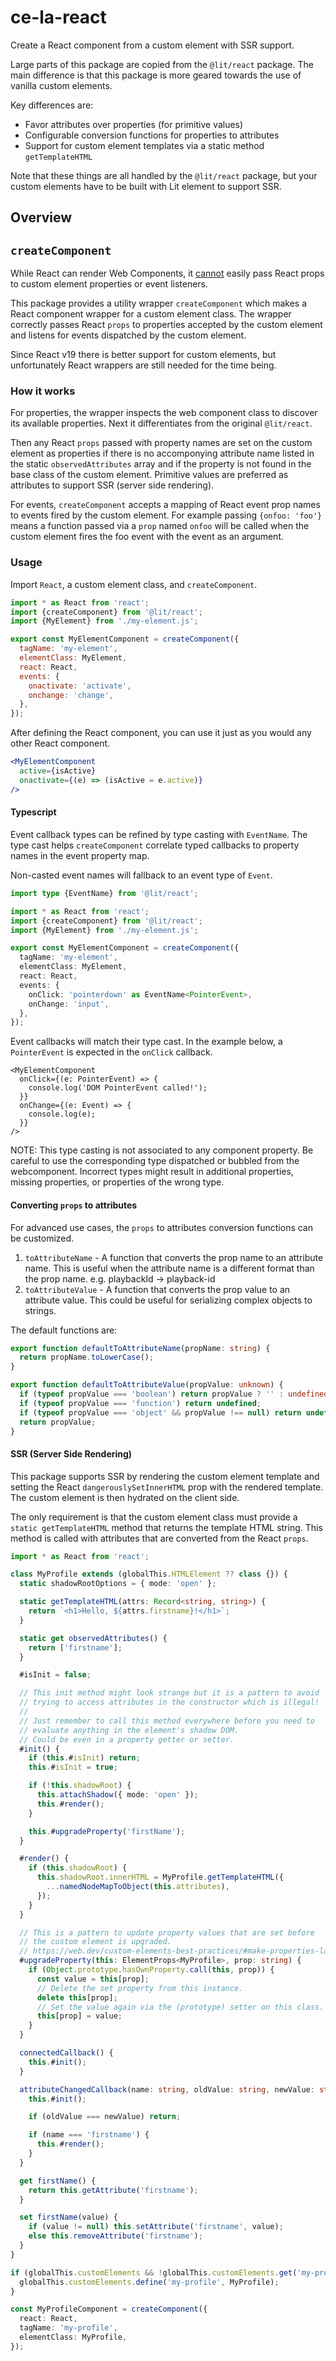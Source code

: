 # ce-la-react

Create a React component from a custom element with SSR support.

Large parts of this package are copied from the `@lit/react` package. 
The main difference is that this package is more geared towards 
the use of vanilla custom elements.

Key differences are:

- Favor attributes over properties (for primitive values)
- Configurable conversion functions for properties to attributes
- Support for custom element templates via a static method `getTemplateHTML`

Note that these things are all handled by the `@lit/react` package, but
your custom elements have to be built with Lit element to support SSR.

## Overview

## `createComponent`

While React can render Web Components, it [cannot](https://custom-elements-everywhere.com/libraries/react/results/results.html)
easily pass React props to custom element properties or event listeners.

This package provides a utility wrapper `createComponent` which makes a
React component wrapper for a custom element class. The wrapper correctly
passes React `props` to properties accepted by the custom element and listens
for events dispatched by the custom element.

Since React v19 there is better support for custom elements, but unfortunately
React wrappers are still needed for the time being.

### How it works

For properties, the wrapper inspects the web component class to discover
its available properties. Next it differentiates from the original `@lit/react`.

Then any React `props` passed with property names are set on the custom element 
as properties if there is no accomponying attribute name listed in 
the static `observedAttributes` array and if the property is not found in
the base class of the custom element. Primitive values are preferred as
attributes to support SSR (server side rendering).

For events, `createComponent` accepts a mapping of React event prop names
to events fired by the custom element. For example passing `{onfoo: 'foo'}`
means a function passed via a `prop` named `onfoo` will be called when the
custom element fires the foo event with the event as an argument.

### Usage

Import `React`, a custom element class, and `createComponent`.

```js
import * as React from 'react';
import {createComponent} from '@lit/react';
import {MyElement} from './my-element.js';

export const MyElementComponent = createComponent({
  tagName: 'my-element',
  elementClass: MyElement,
  react: React,
  events: {
    onactivate: 'activate',
    onchange: 'change',
  },
});
```

After defining the React component, you can use it just as you would any other
React component.

```jsx
<MyElementComponent
  active={isActive}
  onactivate={(e) => (isActive = e.active)}
/>
```

#### Typescript

Event callback types can be refined by type casting with `EventName`. The
type cast helps `createComponent` correlate typed callbacks to property names in
the event property map.

Non-casted event names will fallback to an event type of `Event`.

```ts
import type {EventName} from '@lit/react';

import * as React from 'react';
import {createComponent} from '@lit/react';
import {MyElement} from './my-element.js';

export const MyElementComponent = createComponent({
  tagName: 'my-element',
  elementClass: MyElement,
  react: React,
  events: {
    onClick: 'pointerdown' as EventName<PointerEvent>,
    onChange: 'input',
  },
});
```

Event callbacks will match their type cast. In the example below, a
`PointerEvent` is expected in the `onClick` callback.

```tsx
<MyElementComponent
  onClick={(e: PointerEvent) => {
    console.log('DOM PointerEvent called!');
  }}
  onChange={(e: Event) => {
    console.log(e);
  }}
/>
```

NOTE: This type casting is not associated to any component property. Be
careful to use the corresponding type dispatched or bubbled from the
webcomponent. Incorrect types might result in additional properties, missing
properties, or properties of the wrong type.

#### Converting `props` to attributes

For advanced use cases, the `props` to attributes conversion functions can be customized.

1. `toAttributeName` - A function that converts the prop name to an attribute
   name. This is useful when the attribute name is a different format than the prop name.
   e.g. playbackId -> playback-id
2. `toAttributeValue` - A function that converts the prop value to an attribute
   value. This could be useful for serializing complex objects to strings.

The default functions are:

```ts
export function defaultToAttributeName(propName: string) {
  return propName.toLowerCase();
}

export function defaultToAttributeValue(propValue: unknown) {
  if (typeof propValue === 'boolean') return propValue ? '' : undefined;
  if (typeof propValue === 'function') return undefined;
  if (typeof propValue === 'object' && propValue !== null) return undefined;
  return propValue;
}
```

#### SSR (Server Side Rendering)

This package supports SSR by rendering the custom element template and setting
the React `dangerouslySetInnerHTML` prop with the rendered template. The custom
element is then hydrated on the client side.

The only requirement is that the custom element class must provide a
`static getTemplateHTML` method that returns the template HTML string. This
method is called with attributes that are converted from the React `props`.

```ts
import * as React from 'react';

class MyProfile extends (globalThis.HTMLElement ?? class {}) {
  static shadowRootOptions = { mode: 'open' };

  static getTemplateHTML(attrs: Record<string, string>) {
    return `<h1>Hello, ${attrs.firstname}!</h1>`;
  }

  static get observedAttributes() {
    return ['firstname'];
  }

  #isInit = false;

  // This init method might look strange but it is a pattern to avoid
  // trying to access attributes in the constructor which is illegal!
  // 
  // Just remember to call this method everywhere before you need to
  // evaluate anything in the element's shadow DOM. 
  // Could be even in a property getter or setter.
  #init() {
    if (this.#isInit) return;
    this.#isInit = true;

    if (!this.shadowRoot) {
      this.attachShadow({ mode: 'open' });
      this.#render();
    }

    this.#upgradeProperty('firstName');
  }

  #render() {
    if (this.shadowRoot) {
      this.shadowRoot.innerHTML = MyProfile.getTemplateHTML({
        ...namedNodeMapToObject(this.attributes),
      });
    }
  }

  // This is a pattern to update property values that are set before 
  // the custom element is upgraded.
  // https://web.dev/custom-elements-best-practices/#make-properties-lazy
  #upgradeProperty(this: ElementProps<MyProfile>, prop: string) {
    if (Object.prototype.hasOwnProperty.call(this, prop)) {
      const value = this[prop];
      // Delete the set property from this instance.
      delete this[prop];
      // Set the value again via the (prototype) setter on this class.
      this[prop] = value;
    }
  }

  connectedCallback() {
    this.#init();
  }

  attributeChangedCallback(name: string, oldValue: string, newValue: string) {
    this.#init();

    if (oldValue === newValue) return;

    if (name === 'firstname') {
      this.#render();
    }
  }

  get firstName() {
    return this.getAttribute('firstname');
  }

  set firstName(value) {
    if (value != null) this.setAttribute('firstname', value);
    else this.removeAttribute('firstname');
  }
}

if (globalThis.customElements && !globalThis.customElements.get('my-profile')) {
  globalThis.customElements.define('my-profile', MyProfile);
}

const MyProfileComponent = createComponent({
  react: React,
  tagName: 'my-profile',
  elementClass: MyProfile,
});
```
